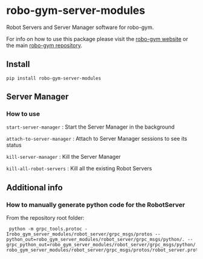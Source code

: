 # robo-gym-server-modules

Robot Servers and Server Manager software for robo-gym.

For info on how to use this package please visit the [robo-gym website](https://sites.google.com/view/robo-gym) or the main [robo-gym repository](https://github.com/jr-robotics/robo-gym).
## Install

```
pip install robo-gym-server-modules
```

## Server Manager

### How to use

`start-server-manager` : Start the Server Manager in the background

`attach-to-server-manager` : Attach to Server Manager sessions to see its status

`kill-server-manager` : Kill the Server Manager

`kill-all-robot-servers` : Kill all the existing Robot Servers

## Additional info

### How to manually generate python code for the RobotServer

From the repository root folder:
```
 python -m grpc_tools.protoc -Irobo_gym_server_modules/robot_server/grpc_msgs/protos --python_out=robo_gym_server_modules/robot_server/grpc_msgs/python/. --grpc_python_out=robo_gym_server_modules/robot_server/grpc_msgs/python/. robo_gym_server_modules/robot_server/grpc_msgs/protos/robot_server.proto
```